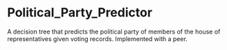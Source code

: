 # Political_Party_Predictor
 
A decision tree that predicts the political party of members of the
house of representatives given voting records. Implemented with a peer. 
